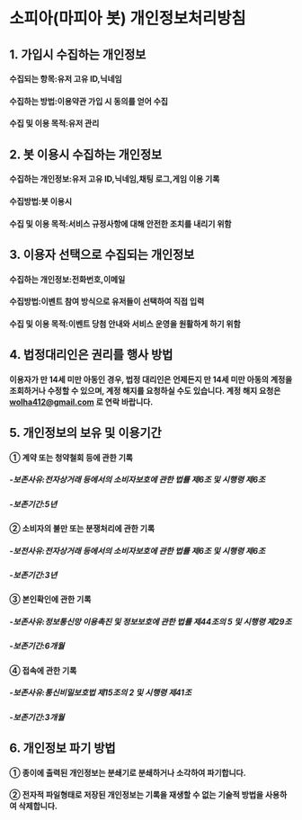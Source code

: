 # 소피아(마피아 봇) 개인정보처리방침

## 1. 가입시 수집하는 개인정보
#### 수집되는 항목:유저 고유 ID,닉네임
#### 수집하는 방법:이용약관 가입 시 동의를 얻어 수집
#### 수집 및 이용 목적:유저 관리

## 2. 봇 이용시 수집하는 개인정보
#### 수집하는 개인정보:유저 고유 ID,닉네임,채팅 로그,게임 이용 기록
#### 수집방법:봇 이용시
#### 수집 및 이용 목적:서비스 규정사항에 대해 안전한 조치를 내리기 위함

## 3. 이용자 선택으로 수집되는 개인정보
#### 수집하는 개인정보:전화번호,이메일
#### 수집방법:이벤트 참여 방식으로 유저들이 선택하여 직접 입력
#### 수집 및 이용 목적:이벤트 당첨 안내와 서비스 운영을 원활하게 하기 위함

## 4. 법정대리인은 권리를 행사 방법
#### 이용자가 만 14세 미만 아동인 경우, 법정 대리인은 언제든지 만 14세 미만 아동의 계정을 조회하거나 수정할 수 있으며, 계정 해지를 요청하실 수도 있습니다. 계정 해지 요청은 wolha412@gmail.com 로 연락 바랍니다.

## 5. 개인정보의 보유 및 이용기간
#### ① 계약 또는 청약철회 등에 관한 기록
##### -보존사유:전자상거래 등에서의 소비자보호에 관한 법률 제6조 및 시행령 제6조
##### -보존기간:5년
#### ② 소비자의 불만 또는 분쟁처리에 관한 기록
##### -보전사유:전자상거래 등에서의 소비자보호에 관한 법률 제6조 및 시행령 제6조
##### -보존기간:3년
#### ③ 본인확인에 관한 기록
##### -보존사유:정보통신망 이용촉진 및 정보보호에 관한 법률 제44조의 5 및 시행령 제29조
##### -보존기간:6개월
#### ④ 접속에 관한 기록
##### -보존사유:통신비밀보호법 제15조의 2 및 시행령 제41조
##### -보존기간:3개월

## 6. 개인정보 파기 방법
#### ① 종이에 출력된 개인정보는 분쇄기로 분쇄하거나 소각하여 파기합니다.
#### ② 전자적 파일형태로 저장된 개인정보는 기록을 재생할 수 없는 기술적 방법을 사용하여 삭제합니다.
